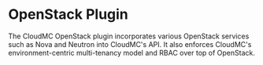 # OpenStack Plugin

The CloudMC OpenStack plugin incorporates various OpenStack services such as Nova and Neutron into CloudMC's API. It also enforces CloudMC's environment-centric multi-tenancy model and RBAC over top of OpenStack.